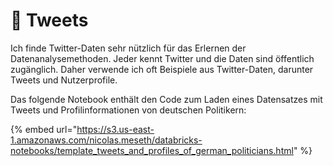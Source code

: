 # 📂 Tweets

Ich finde Twitter-Daten sehr nützlich für das Erlernen der Datenanalysemethoden. Jeder kennt Twitter und die Daten sind öffentlich zugänglich. Daher verwende ich oft Beispiele aus Twitter-Daten, darunter Tweets und Nutzerprofile.

Das folgende Notebook enthält den Code zum Laden eines Datensatzes mit Tweets und Profilinformationen von deutschen Politikern:

{% embed url="https://s3.us-east-1.amazonaws.com/nicolas.meseth/databricks-notebooks/template_tweets_and_profiles_of_german_politicians.html" %}
